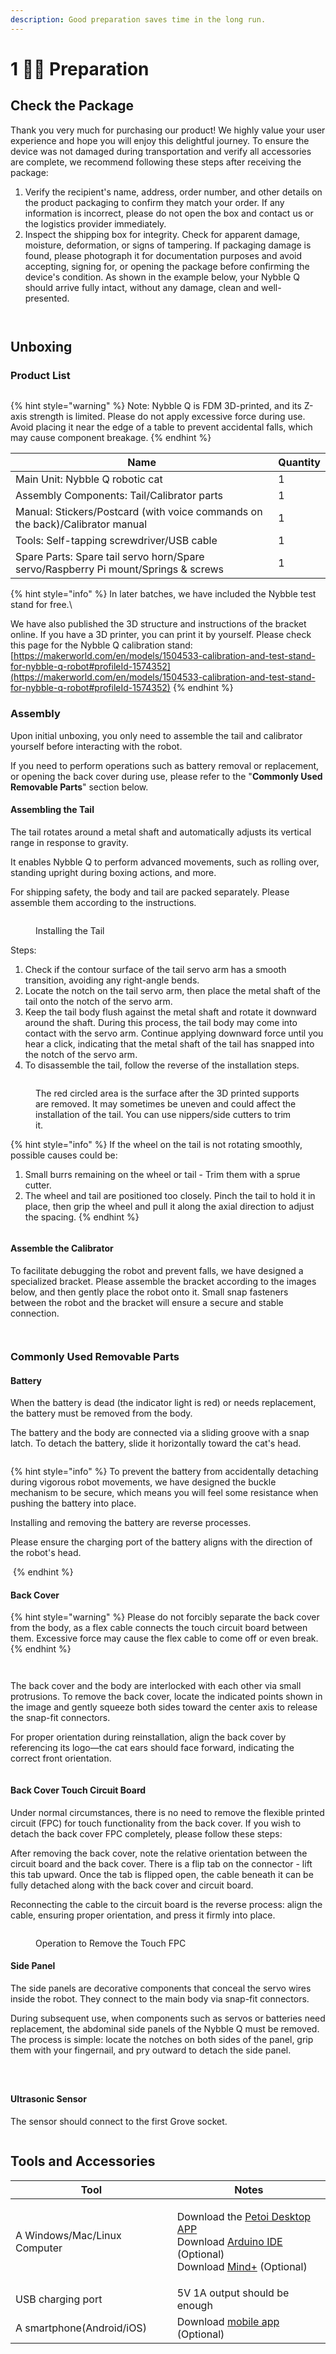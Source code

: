 ```yaml
---
description: Good preparation saves time in the long run.
---
```


# 1 🧘‍♂️ Preparation

## **Check the Package**

Thank you very much for purchasing our product! We highly value your user experience and hope you will enjoy this delightful journey. To ensure the device was not damaged during transportation and verify all accessories are complete, we recommend following these steps after receiving the package:

1. Verify the recipient's name, address, order number, and other details on the product packaging to confirm they match your order. If any information is incorrect, please do not open the box and contact us or the logistics provider immediately.
2. Inspect the shipping box for integrity. Check for apparent damage, moisture, deformation, or signs of tampering. If packaging damage is found, please photograph it for documentation purposes and avoid accepting, signing for, or opening the package before confirming the device's condition. As shown in the example below, your Nybble Q should arrive fully intact, without any damage, clean and well-presented.

<figure><img src=".gitbook/assets/image (32).png" alt=""><figcaption></figcaption></figure>

<figure><img src=".gitbook/assets/image (34).png" alt=""><figcaption></figcaption></figure>

## Unboxing

### Product List

<figure><img src=".gitbook/assets/Product list 01.png" alt=""><figcaption></figcaption></figure>

{% hint style="warning" %}
Note: Nybble Q is FDM 3D-printed, and its Z-axis strength is limited. Please do not apply excessive force during use. Avoid placing it near the edge of a table to prevent accidental falls, which may cause component breakage.
{% endhint %}

<table><thead><tr><th width="487.390625">Name</th><th>Quantity</th></tr></thead><tbody><tr><td>Main Unit: Nybble Q robotic cat</td><td>1</td></tr><tr><td>Assembly Components: Tail/Calibrator parts</td><td>1</td></tr><tr><td>Manual: Stickers/Postcard (with voice commands on the back)/Calibrator manual</td><td>1</td></tr><tr><td>Tools: Self-tapping screwdriver/USB cable</td><td>1</td></tr><tr><td>Spare Parts: Spare tail servo horn/Spare servo/Raspberry Pi mount/Springs &#x26; screws</td><td>1</td></tr></tbody></table>

{% hint style="info" %}
In later batches, we have included the Nybble test stand for free.\


<img src=".gitbook/assets/stand.png" alt="" data-size="original">\
We have also published the 3D structure and instructions of the bracket online. If you have a 3D printer, you can print it by yourself. Please check this page for the Nybble Q calibration stand: [https://makerworld.com/en/models/1504533-calibration-and-test-stand-for-nybble-q-robot#profileId-1574352](https://makerworld.com/en/models/1504533-calibration-and-test-stand-for-nybble-q-robot#profileId-1574352)
{% endhint %}

### Assembly

Upon initial unboxing, you only need to assemble the tail and calibrator yourself before interacting with the robot.

If you need to perform operations such as battery removal or replacement, or opening the back cover during use, please refer to the "**Commonly Used Removable Parts**" section below.

#### Assembling the Tail

The tail rotates around a metal shaft and automatically adjusts its vertical range in response to gravity.

It enables Nybble Q to perform advanced movements, such as rolling over, standing upright during boxing actions, and more.

For shipping safety, the body and tail are packed separately. Please assemble them according to the instructions.

<figure><img src=".gitbook/assets/尾巴安装.gif" alt=""><figcaption><p>Installing the Tail</p></figcaption></figure>

Steps:

1. Check if the contour surface of the tail servo arm has a smooth transition, avoiding any right-angle bends.
2. Locate the notch on the tail servo arm, then place the metal shaft of the tail onto the notch of the servo arm.
3. Keep the tail body flush against the metal shaft and rotate it downward around the shaft. During this process, the tail body may come into contact with the servo arm. Continue applying downward force until you hear a click, indicating that the metal shaft of the tail has snapped into the notch of the servo arm.
4. To disassemble the tail, follow the reverse of the installation steps.

<figure><img src=".gitbook/assets/image (39).png" alt=""><figcaption><p>The red circled area is the surface after the 3D printed supports are removed. It may sometimes be uneven and could affect the installation of the tail. You can use nippers/side cutters to trim it.</p></figcaption></figure>

{% hint style="info" %}
If the wheel on the tail is not rotating smoothly, possible causes could be:

1. Small burrs remaining on the wheel or tail - Trim them with a sprue cutter.
2. The wheel and tail are positioned too closely. Pinch the tail to hold it in place, then grip the wheel and pull it along the axial direction to adjust the spacing.
{% endhint %}

<figure><img src=".gitbook/assets/image (20).png" alt=""><figcaption></figcaption></figure>

#### Assemble the Calibrator

To facilitate debugging the robot and prevent falls, we have designed a specialized bracket. Please assemble the bracket according to the images below, and then gently place the robot onto it. Small snap fasteners between the robot and the bracket will ensure a secure and stable connection.

<figure><img src=".gitbook/assets/image (21).png" alt=""><figcaption></figcaption></figure>

<figure><img src=".gitbook/assets/image (23).png" alt=""><figcaption></figcaption></figure>

### Commonly Used Removable Parts

#### **Battery**

When the battery is dead (the indicator light is red) or needs replacement, the battery must be removed from the body.

The battery and the body are connected via a sliding groove with a snap latch. To detach the battery, slide it horizontally toward the cat's head.

<figure><img src=".gitbook/assets/spaces_sH8LElvsjsHIa2uNVZzo_uploads_LFk7PL2TQ2PDHn6BD0XU_ 拆下电池.webp" alt=""><figcaption></figcaption></figure>

{% hint style="info" %}
To prevent the battery from accidentally detaching during vigorous robot movements, we have designed the buckle mechanism to be secure, which means you will feel some resistance when pushing the battery into place.

Installing and removing the battery are reverse processes.

Please ensure the charging port of the battery aligns with the direction of the robot's head.

<img src=".gitbook/assets/image (9).png" alt="" data-size="original">
{% endhint %}

#### **Back Cover**

{% hint style="warning" %}
Please do not forcibly separate the back cover from the body, as a flex cable connects the touch circuit board between them. Excessive force may cause the flex cable to come off or even break.
{% endhint %}

<figure><img src=".gitbook/assets/image (11).png" alt=""><figcaption></figcaption></figure>

<figure><img src=".gitbook/assets/image (12).png" alt=""><figcaption></figcaption></figure>

The back cover and the body are interlocked with each other via small protrusions. To remove the back cover, locate the indicated points shown in the image and gently squeeze both sides toward the center axis to release the snap-fit connectors.

For proper orientation during reinstallation, align the back cover by referencing its logo—the cat ears should face forward, indicating the correct front orientation.

<figure><img src=".gitbook/assets/image (13).png" alt=""><figcaption></figcaption></figure>

#### **Back Cover Touch Circuit Board**

Under normal circumstances, there is no need to remove the flexible printed circuit (FPC) for touch functionality from the back cover. If you wish to detach the back cover FPC completely, please follow these steps:

After removing the back cover, note the relative orientation between the circuit board and the back cover. There is a flip tab on the connector - lift this tab upward. Once the tab is flipped open, the cable beneath it can be fully detached along with the back cover and circuit board.

Reconnecting the cable to the circuit board is the reverse process: align the cable, ensuring proper orientation, and press it firmly into place.

<figure><img src=".gitbook/assets/image (14).png" alt=""><figcaption><p>Operation to Remove the Touch FPC</p></figcaption></figure>

#### **Side Panel**

The side panels are decorative components that conceal the servo wires inside the robot. They connect to the main body via snap-fit connectors.

During subsequent use, when components such as servos or batteries need replacement, the abdominal side panels of the Nybble Q must be removed. The process is simple: locate the notches on both sides of the panel, grip them with your fingernail, and pry outward to detach the side panel.

<figure><img src=".gitbook/assets/image (15).png" alt=""><figcaption></figcaption></figure>

<figure><img src=".gitbook/assets/image (16).png" alt=""><figcaption></figcaption></figure>

<figure><img src=".gitbook/assets/image (17).png" alt=""><figcaption></figcaption></figure>

#### Ultrasonic Sensor

The sensor should connect to the first Grove socket.

<figure><img src=".gitbook/assets/groveUltrasonic.jpg" alt=""><figcaption></figcaption></figure>

## Tools and Accessories

| Tool                         | Notes                                                                                                                                                                                                                                                                                                 |
| ---------------------------- | ----------------------------------------------------------------------------------------------------------------------------------------------------------------------------------------------------------------------------------------------------------------------------------------------------- |
| A Windows/Mac/Linux Computer | <p>Download the <a href="https://docs.petoi.com/desktop-app/introduction">Petoi Desktop APP</a><br>Download <a href="https://www.arduino.cc/en/software">Arduino IDE</a> (Optional)<br>Download <a href="https://docs.petoi.com/block-based-programming/petoi-coding-blocks">Mind+</a> (Optional)</p> |
| USB charging port            | 5V 1A output should be enough                                                                                                                                                                                                                                                                         |
| A smartphone(Android/iOS)    | Download [mobile app](https://docs.petoi.com/mobile-app/app-guide) (Optional)                                                                                                                                                                                                                         |
